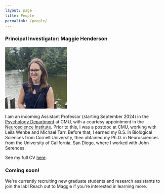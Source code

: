 ```yaml
---
layout: page
title: People
permalink: /people/
---
```


### Principal Investigator: Maggie Henderson

<div style="text-align:left">
	<img src="images/maggie_henderson.jpeg" alt="Picture of Maggie" width="200"/>
</div>

I am an incoming Assistant Professor (starting September 2024) in the [Psychology Department](https://www.cmu.edu/dietrich/psychology/directory/core-training-faculty/henderson-margaret.html) at CMU, with a courtesy appointment in the [Neuroscience Institute](https://www.cmu.edu/ni/). Prior to this, I was a postdoc at CMU, working with Leila Wehbe and Michael Tarr. Before that, I earned my B.S. in Biological Sciences from Cornell University, then obtained my Ph.D. in Neurosciences from the University of California, San Diego, where I worked with John Serences.

See my full CV [here](files/CV_MH_2024.pdf).

### Coming soon!

We're currently recruiting new graduate students and research assistants to join the lab! Reach out to Maggie if you're interested in learning more.
